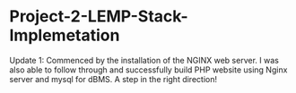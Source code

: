 # Project-2-LEMP-Stack-Implemetation

Update 1:
Commenced by the installation of the NGINX web server.
I was also able to follow through and successfully build PHP website using Nginx server and mysql for dBMS. A step in the right direction!